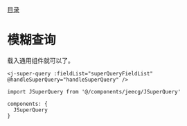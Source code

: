 [目录](./)
# 模糊查询

载入通用组件就可以了。

```
<j-super-query :fieldList="superQueryFieldList" @handleSuperQuery="handleSuperQuery" />
```

```
import JSuperQuery from '@/components/jeecg/JSuperQuery'

components: {
  JSuperQuery
}
```
